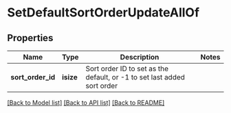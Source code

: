 # SetDefaultSortOrderUpdateAllOf

## Properties
Name | Type | Description | Notes
------------ | ------------- | ------------- | -------------
**sort_order_id** | **isize** | Sort order ID to set as the default, or -1 to set last added sort order | 

[[Back to Model list]](../README.md#documentation-for-models) [[Back to API list]](../README.md#documentation-for-api-endpoints) [[Back to README]](../README.md)


